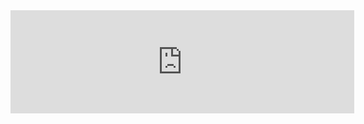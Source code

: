 <iframe frameborder="0" src="https://itch.io/embed/1506386?border_width=0&amp;bg_color=66585e&amp;fg_color=ffffff&amp;link_color=f5e72f&amp;border_color=6a6a6a" width="550" height="165"><a href="https://denshust.itch.io/cocktail-mixer">Cocktail Mixer by Denys Shust</a></iframe>
